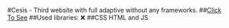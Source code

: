 #Cesis - Third website with full adaptive without any frameworks.
##[Click To See]( https://danyatcode.github.io/cesis/)
##Used libraries: ❌
##CSS HTML and JS
